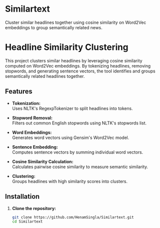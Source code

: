 # Similartext
Cluster similar headlines together using cosine similarity on Word2Vec embeddings to group semantically related news.

# Headline Similarity Clustering

This project clusters similar headlines by leveraging cosine similarity computed on Word2Vec embeddings. By tokenizing headlines, removing stopwords, and generating sentence vectors, the tool identifies and groups semantically related headlines together.

## Features

- **Tokenization:**  
  Uses NLTK's RegexpTokenizer to split headlines into tokens.
  
- **Stopword Removal:**  
  Filters out common English stopwords using NLTK's stopwords list.
  
- **Word Embeddings:**  
  Generates word vectors using Gensim's Word2Vec model.
  
- **Sentence Embedding:**  
  Computes sentence vectors by summing individual word vectors.
  
- **Cosine Similarity Calculation:**  
  Calculates pairwise cosine similarity to measure semantic similarity.
  
- **Clustering:**  
  Groups headlines with high similarity scores into clusters.

## Installation

1. **Clone the repository:**

   ```bash
   git clone https://github.com/HenamSingla/Similartext.git
   cd Similartext
